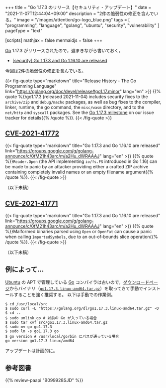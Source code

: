 +++
title = "Go 1.17.3 のリリース【セキュリティ・アップデート】"
date =  "2021-11-07T12:44:04+09:00"
description = "2件の脆弱性の修正を含んでいる。"
image = "/images/attention/go-logo_blue.png"
tags  = [ "programming", "language", "golang", "ubuntu", "security", "vulnerability" ]
pageType = "text"

[scripts]
  mathjax = false
  mermaidjs = false
+++

[Go] 1.17.3 がリリースされたので，遅まきながら書いておく。

- [[security] Go 1.17.3 and Go 1.16.10 are released](https://groups.google.com/g/golang-announce/c/0fM21h43arc/m/a2Hu_dWRAAAJ)

今回は2件の脆弱性の修正を含んでいる。

{{< fig-quote type="markdown" title="Release History - The Go Programming Language" link="https://golang.org/doc/devel/release#go1.17.minor" lang="en" >}}
{{% quote %}}go1.17.3 (released 2021-11-04) includes security fixes to the `archive/zip` and `debug/macho` packages, as well as bug fixes to the compiler, linker, runtime, the go command, the `misc/wasm` directory, and to the `net/http` and `syscall` packages. See the [Go 1.17.3 milestone](https://github.com/golang/go/issues?q=milestone%3AGo1.17.3+label%3ACherryPickApproved) on our issue tracker for details{{% /quote %}}.
{{< /fig-quote >}}

## [CVE-2021-41772]

{{< fig-quote type="markdown" title="Go 1.17.3 and Go 1.16.10 are released" link="https://groups.google.com/g/golang-announce/c/0fM21h43arc/m/a2Hu_dWRAAAJ" lang="en" >}}
{{% quote %}}`Reader.Open` (the API implementing `io/fs.FS` introduced in Go 1.16) can be made to panic by an attacker providing either a crafted ZIP archive containing completely invalid names or an empty filename argument{{% /quote %}}.
{{< /fig-quote >}}

（以下未稿）

## [CVE-2021-41771]

{{< fig-quote type="markdown" title="Go 1.17.3 and Go 1.16.10 are released" link="https://groups.google.com/g/golang-announce/c/0fM21h43arc/m/a2Hu_dWRAAAJ" lang="en" >}}
{{% quote %}}Malformed binaries parsed using `Open` or `OpenFat` can cause a panic when calling `ImportedSymbols`, due to an out-of-bounds slice operation{{% /quote %}}.
{{< /fig-quote >}}

（以下未稿）

## 例によって...

[Ubuntu] の APT で管理している [Go] コンパイラは古いので，[ダウンロードページ](https://golang.org/dl/ "Downloads - The Go Programming Language")からバイナリ（[`go1.17.3.linux-amd64.tar.gz`](https://golang.org/dl/go1.17.3.linux-amd64.tar.gz)）を取ってきて手動でインストールすることを強く推奨する。
以下は手動での作業例。

```text
$ cd /usr/local/src
$ sudo curl -L "https://golang.org/dl/go1.17.3.linux-amd64.tar.gz" -O
$ cd ..
$ sudo unlink go # 以前の Go が入っている場合
$ sudo tar xvf src/go1.17.3.linux-amd64.tar.gz
$ sudo mv go go1.17.3
$ sudo ln -s go1.17.3 go
$ go version # /usr/local/go/bin にパスが通っている場合
go version go1.17.3 linux/amd64
```

アップデートは計画的に。

[Go]: https://go.dev/
[Ubuntu]: https://www.ubuntu.com/ "The leading operating system for PCs, IoT devices, servers and the cloud | Ubuntu"
[CVE-2021-41772]: https://nvd.nist.gov/vuln/detail/CVE-2021-41772
[CVE-2021-41771]: https://nvd.nist.gov/vuln/detail/CVE-2021-41771

## 参考図書

{{% review-paapi "B099928SJD" %}} <!-- プログラミング言語Go -->
